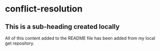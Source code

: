# conflict-resolution
## This is a sub-heading created locally
All of this content added to the README file has been added from my local get repository.
